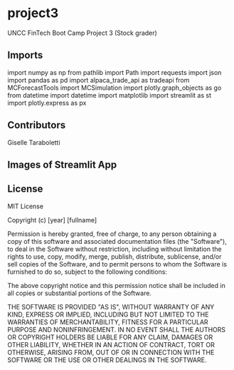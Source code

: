 # project3UNCC FinTech Boot Camp Project 3 (Stock grader) ## Imports import numpy as npfrom pathlib import Pathimport requestsimport jsonimport pandas as pdimport alpaca_trade_api as tradeapifrom MCForecastTools import MCSimulationimport plotly.graph_objects as gofrom datetime import datetimeimport matplotlibimport streamlit as stimport plotly.express as px ## Contributors Giselle Taraboletti ## Images of Streamlit App ## License ##MIT LicenseCopyright (c) [year] [fullname]Permission is hereby granted, free of charge, to any person obtaining a copyof this software and associated documentation files (the "Software"), to dealin the Software without restriction, including without limitation the rightsto use, copy, modify, merge, publish, distribute, sublicense, and/or sellcopies of the Software, and to permit persons to whom the Software isfurnished to do so, subject to the following conditions:The above copyright notice and this permission notice shall be included in allcopies or substantial portions of the Software.THE SOFTWARE IS PROVIDED "AS IS", WITHOUT WARRANTY OF ANY KIND, EXPRESS ORIMPLIED, INCLUDING BUT NOT LIMITED TO THE WARRANTIES OF MERCHANTABILITY,FITNESS FOR A PARTICULAR PURPOSE AND NONINFRINGEMENT. IN NO EVENT SHALL THEAUTHORS OR COPYRIGHT HOLDERS BE LIABLE FOR ANY CLAIM, DAMAGES OR OTHERLIABILITY, WHETHER IN AN ACTION OF CONTRACT, TORT OR OTHERWISE, ARISING FROM,OUT OF OR IN CONNECTION WITH THE SOFTWARE OR THE USE OR OTHER DEALINGS IN THESOFTWARE.
